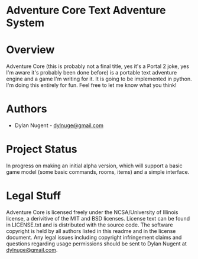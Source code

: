 Adventure Core Text Adventure System
====================================

# Overview #

Adventure Core (this is probably not a final title, yes it's a Portal 2 joke,
yes I'm aware it's probably been done before) is a portable text adventure
engine and a game I'm writing for it. It is going to be implemented in python.
I'm doing this entirely for fun. Feel free to let me know what you think!

# Authors #

* Dylan Nugent - dylnuge@gmail.com

# Project Status #

In progress on making an initial alpha version, which will support a basic
game model (some basic commands, rooms, items) and a simple interface.

# Legal Stuff #

Adventure Core is licensed freely under the NCSA/University of Illinois
license, a derivitive of the MIT and BSD licenses. License text can be
found in LICENSE.txt and is distributed with the source code. The software
copyright is held by all authors listed in this readme and in the license
document. Any legal issues including copyright infringement claims and
questions regarding usage permissions should be sent to Dylan Nugent at
dylnuge@gmail.com.
